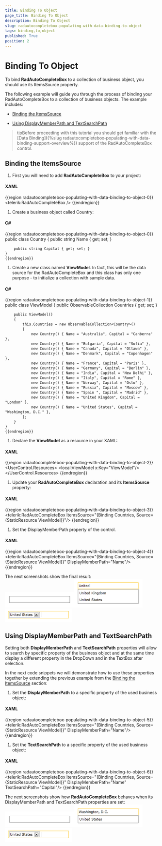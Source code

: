 ```yaml
---
title: Binding To Object
page_title: Binding To Object
description: Binding To Object
slug: radautocompletebox-populating-with-data-binding-to-object
tags: binding,to,object
published: True
position: 2
---
```


# Binding To Object



To bind __RadAutoCompleteBox__ to a collection of business object, you should use its ItemsSource property.
      

The following example will guide you through the process of binding your RadAutoCompleteBox to a collection of business objects. The example includes:

* [Binding the ItemsSource](#binding-the-itemssource)

* [Using DisplayMemberPath and TextSearchPath](#using-displaymemberpath-and-textsearchpath)

>tipBefore proceeding with this tutorial you should get familiar with the [Data Binding]({%slug radautocompletebox-populating-with-data-binding-support-overview%}) support of the RadAutoCompleteBox control.
        

## Binding the ItemsSource

1. First you will need to add __RadAutoCompleteBox__ to your project:
            

#### __XAML__

{{region radautocompletebox-populating-with-data-binding-to-object-0}}
	<telerik:RadAutoCompleteBox />
	{{endregion}}



1. Create a business object called Country:

#### __C#__

{{region radautocompletebox-populating-with-data-binding-to-object-0}}
	public class Country
	{
	    public string Name { get; set; }
	
	    public string Capital { get; set; }
	}
	{{endregion}}



1. Create a new class named __ViewModel__. In fact, this will be the data source for the RadAutoCompleteBox and this class has only one purpose - to initialize a collection with sample data.
            

#### __C#__

{{region radautocompletebox-populating-with-data-binding-to-object-1}}
	public class ViewModel
	{
	    public ObservableCollection<Country> Countries { get; set; }
	
	    public ViewModel()
	    {
	        this.Countries = new ObservableCollection<Country>()
	        {
	            new Country() { Name = "Australia", Capital = "Canberra" },
	            new Country() { Name = "Bulgaria", Capital = "Sofia" },
	            new Country() { Name = "Canada", Capital = "Ottawa" },
	            new Country() { Name = "Denmark", Capital = "Copenhagen" },
	            new Country() { Name = "France", Capital = "Paris" },
	            new Country() { Name = "Germany", Capital = "Berlin" },
	            new Country() { Name = "India", Capital = "New Delhi" },
	            new Country() { Name = "Italy", Capital = "Rome" },
	            new Country() { Name = "Norway", Capital = "Oslo" },
	            new Country() { Name = "Russia", Capital = "Moscow" },
	            new Country() { Name = "Spain ", Capital = "Madrid" },
	            new Country() { Name = "United Kingdom", Capital = "London" },
	            new Country() { Name = "United States", Capital = "Washington, D.C." },
	        };
	    }
	}
	{{endregion}}



1. Declare the __ViewModel__ as a resource in your XAML:
            

#### __XAML__

{{region radautocompletebox-populating-with-data-binding-to-object-2}}
	<UserControl.Resources>
	    <local:ViewModel x:Key="ViewModel"/>
	</UserControl.Resources>
	{{endregion}}



1. Update your __RadAutoCompleteBox__ declaration and its __ItemsSource__ property:
            

#### __XAML__

{{region radautocompletebox-populating-with-data-binding-to-object-3}}
	<telerik:RadAutoCompleteBox ItemsSource="{Binding Countries, Source={StaticResource ViewModel}}"/>
	{{endregion}}



1. Set the DisplayMemberPath property of the control.

#### __XAML__

{{region radautocompletebox-populating-with-data-binding-to-object-4}}
	<telerik:RadAutoCompleteBox ItemsSource="{Binding Countries, Source={StaticResource ViewModel}}"
	                            DisplayMemberPath="Name"/>
	{{endregion}}



The next screenshots show the final result:![radautocompletebox-features-autocomplete-1](images/radautocompletebox-features-autocomplete-1.png)![radautocompletebox-populating-with-data-binding-to-object-3](images/radautocompletebox-populating-with-data-binding-to-object-3.png)![radautocompletebox-populating-with-data-binding-to-object-2](images/radautocompletebox-populating-with-data-binding-to-object-2.png)

## Using DisplayMemberPath and TextSearchPath

Setting both __DisplayMemberPath__ and __TextSearchPath__ properties will allow to search by specific property of the business object and at the same time display a different property in the DropDown and in the TextBox after selection.
        

In the next code snippets we will demonstrate how to use these properties together by extending the previous example from the [Binding the ItemsSource](#binding-the-itemssource) section:
        

1. Set the __DisplayMemberPath__ to a specific property of the used business object:
            

#### __XAML__

{{region radautocompletebox-populating-with-data-binding-to-object-5}}
	<telerik:RadAutoCompleteBox ItemsSource="{Binding Countries, Source={StaticResource ViewModel}}"
	                            DisplayMemberPath="Name"/>
	{{endregion}}



1. Set the __TextSearchPath__ to a specific property of the used business object:
            

#### __XAML__

{{region radautocompletebox-populating-with-data-binding-to-object-6}}
	<telerik:RadAutoCompleteBox ItemsSource="{Binding Countries, Source={StaticResource ViewModel}}"
	                            DisplayMemberPath="Name"
	                            TextSearchPath="Capital"/>
	{{endregion}}



The next screenshots show how __RadAutoCompleteBox__ behaves when its DisplayMemberPath and TextSearchPath properties are set:
        ![radautocompletebox-features-autocomplete-1](images/radautocompletebox-features-autocomplete-1.png)![radautocompletebox-populating-with-data-binding-to-object-1](images/radautocompletebox-populating-with-data-binding-to-object-1.png)![radautocompletebox-populating-with-data-binding-to-object-2](images/radautocompletebox-populating-with-data-binding-to-object-2.png)
